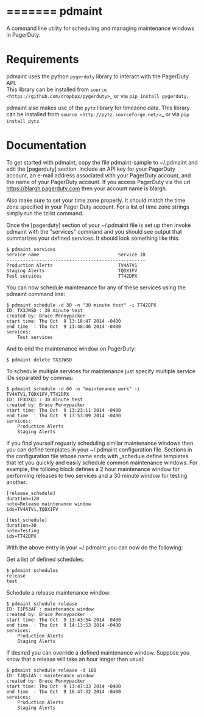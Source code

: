 =======
pdmaint
=======

A command line utility for scheduling and managing maintenance windows in PagerDuty.

Requirements
============

pdmaint uses the python ``pygerduty`` library to interact with the PagerDuty API.  
This library can be installed from `source <https://github.com/dropbox/pygerduty>`_ or via ``pip install pygerduty``.

pdmaint also makes use of the ``pytz`` library for timezone data. 
This library can be installed from `source <http://pytz.sourceforge.net/>`_ or via ``pip install pytz``.

Documentation
=============

To get started with pdmaint, copy the file pdmaint-sample to ~/.pdmaint and
edit the [pagerduty] section.  Include an API key for your PagerDuty account,
an e-mail address associated with your PagerDuty account, and the name of
your PagerDuty account.  If you access PagerDuty via the url 
https://blargh.pagerduty.com then your account name is blargh.

Also make sure to set your time zone properly.  It should match the time zone
specified in your Pager Duty account.  For a list of time zone strings simply
run the tzlist command.

Once the [pagerduty] section of your ~/.pdmaint file is set up then invoke
pdmaint with the "services" command and you should see output that 
summarizes your defined services.  It should look something like this:

    $ pdmaint services
    Service name                             Service ID
    ---------------------------------------------------
    Production Alerts                        TV4ATV1
    Staging Alerts                           TQDX1FV
    Test services                            TT42DPX

You can now schedule maintenance for any of these services using the pdmaint
command line:

    $ pdmaint schedule -d 30 -n "30 minute test" -i TT42DPX
    ID: TX3JWSD : 30 minute test
    created by: Bruce Pennypacker
    start time: Thu Oct  9 13:18:47 2014 -0400
    end time  : Thu Oct  9 13:48:46 2014 -0400
    services:
        Test services

And to end the maintenance window on PagerDuty:

    $ pdmaint delete TX3JWSD

To schedule multiple services for maintenance just specify multiple service
IDs separated by commas:

    $ pdmaint schedule -d 60 -n "maintenance work" -i TV4ATV1,TQDX1FV,TT42DPX
    ID: TP3DXQ1 : 30 minute test
    created by: Bruce Pennypacker
    start time: Thu Oct  9 13:23:11 2014 -0400
    end time  : Thu Oct  9 13:53:09 2014 -0400
    services:
        Production Alerts
        Staging Alerts

If you find yourself reguarly scheduling similar maintenance windows then
you can define templates in your ~/.pdmaint configuration file.  Sections in
the configuration file whose name ends with _schedule define templates
that let you quickly and easily schedule common maintenance windows.  For 
example, the folloing block defines a 2 hour maintenance window for 
performing releases to two services and a 30 minute window for testing another.

    [release_schedule]
    duration=120
    note=Release maintenance window
    ids=TV4ATV1,TQDX1FV

    [test_schedule]
    duration=30
    note=Testing
    ids=TT42DPX


With the above entry in your ~/.pdmaint you can now do the following:

Get a list of defined schedules:

    $ pdmaint schedules
    release
    test

Schedule a release maintenance window:

    $ pdmaint schedule release
    ID: TJP53AF : maintenance window
    created by: Bruce Pennypacker
    start time: Thu Oct  9 13:43:54 2014 -0400
    end time  : Thu Oct  9 14:13:53 2014 -0400
    services:
        Production Alerts
        Staging Alerts

If desired you can override a defined maintenance window.  Suppose you know
that a release will take an hour longer than usual:

    $ pdmaint schedule release -d 180
    ID: TJQ51A5 : maintenance window
    created by: Bruce Pennypacker
    start time: Thu Oct  9 13:47:33 2014 -0400
    end time  : Thu Oct  9 16:47:32 2014 -0400
    services:
        Production Alerts
        Staging Alerts
